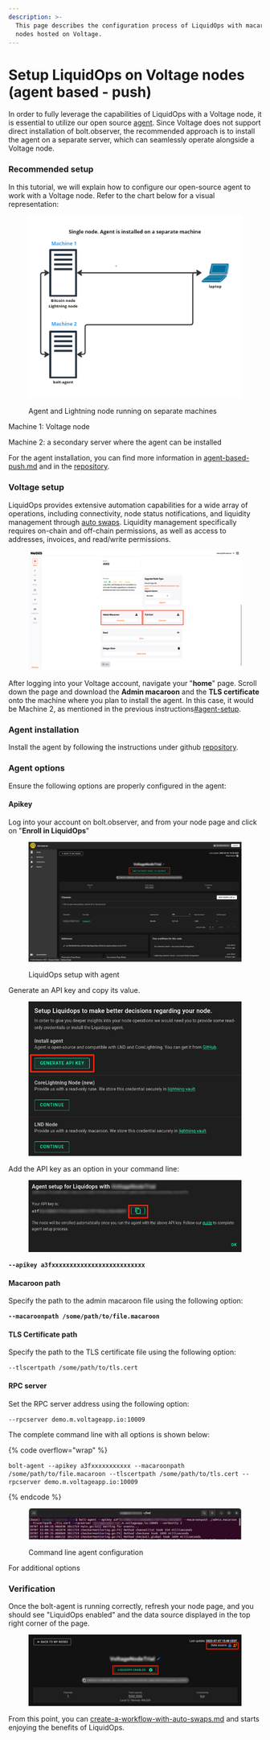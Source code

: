 ```yaml
---
description: >-
  This page describes the configuration process of LiquidOps with macaroons for
  nodes hosted on Voltage.
---
```


# Setup LiquidOps on Voltage nodes (agent based - push)

In order to fully leverage the capabilities of LiquidOps with a Voltage node, it is essential to utilize our open source [agent](https://github.com/bolt-observer/agent). Since Voltage does not support direct installation of bolt.observer, the recommended approach is to install the agent on a separate server, which can seamlessly operate alongside a Voltage node.

### Recommended setup

In this tutorial, we will explain how to configure our open-source agent to work with a Voltage node. Refer to the chart below for a visual representation:

<figure><img src="../../.gitbook/assets/image (4).png" alt=""><figcaption><p>Agent and Lightning node running on separate machines </p></figcaption></figure>

Machine 1: Voltage node

Machine 2: a secondary server  where the agent can be installed&#x20;



For the agent installation, you can find more information in [agent-based-push.md](../liquidops/setup-liquidops/agent-based-push.md "mention") and in the [repository](https://github.com/bolt-observer/agent#install).

### Voltage setup

LiquidOps provides extensive automation capabilities for a wide array of operations, including connectivity, node status notifications, and liquidity management through [auto swaps](../liquidops/node-and-liquidity-automation.md). Liquidity management specifically requires on-chain and off-chain permissions, as well as access to addresses, invoices, and read/write permissions.

<figure><img src="../../.gitbook/assets/Screenshot16.png" alt=""><figcaption></figcaption></figure>

After logging into your Voltage account, navigate your "**home**" page. Scroll down the page and download the **Admin macaroon** and the **TLS certificate** onto the machine where you plan to install the agent. In this case, it would be Machine 2, as mentioned in the previous instructions[#agent-setup](setup-liquidops-on-voltage-nodes-agent-based-push.md#agent-setup "mention").

### Agent installation

Install the agent by following the instructions under github [repository](https://github.com/bolt-observer/agent#install).

### Agent options

Ensure the following options are properly configured in the agent:&#x20;

#### Apikey

Log into your account on bolt.observer, and from your node page and click on "**Enroll in LiquidOps**"

<figure><img src="../../.gitbook/assets/Screenshot12.png" alt=""><figcaption><p>LiquidOps setup with agent</p></figcaption></figure>

Generate an API key and copy its value.&#x20;

<figure><img src="../../.gitbook/assets/Screenshot13.png" alt=""><figcaption></figcaption></figure>

Add the API key as an option in your command line:

<figure><img src="../../.gitbook/assets/Screenshot14.png" alt=""><figcaption></figcaption></figure>

<pre><code><strong>--apikey a3fxxxxxxxxxxxxxxxxxxxxxxxxxx
</strong></code></pre>

#### Macaroon path

Specify the path to the admin macaroon file using the following option:

<pre><code><strong>--macaroonpath /some/path/to/file.macaroon
</strong></code></pre>

#### TLS Certificate path

Specify the path to the TLS certificate file using the following option:

```
--tlscertpath /some/path/to/tls.cert
```

#### RPC server

Set the RPC server address using the following option:

```
--rpcserver demo.m.voltageapp.io:10009
```

The complete command line with all options is shown below:

{% code overflow="wrap" %}
```
bolt-agent --apikey a3fxxxxxxxxxxx --macaroonpath /some/path/to/file.macaroon --tlscertpath /some/path/to/tls.cert --rpcserver demo.m.voltageapp.io:10009
```
{% endcode %}

<figure><img src="../../.gitbook/assets/Screenshot17.png" alt=""><figcaption><p>Command line agent configuration</p></figcaption></figure>

For additional options&#x20;

### Verification

Once the bolt-agent is running correctly, refresh your node page, and you should see "LiquidOps enabled" and the data source displayed in the top right corner of the page.

<figure><img src="../../.gitbook/assets/Screenshot15.png" alt=""><figcaption></figcaption></figure>

From this point, you can [create-a-workflow-with-auto-swaps.md](create-a-workflow-with-auto-swaps.md "mention") and starts enjoying the benefits of LiquidOps.
